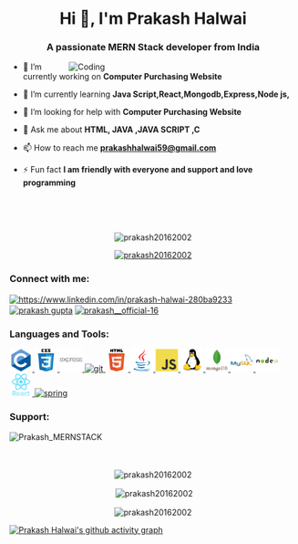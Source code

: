 <h1 align="center">Hi 👋, I'm Prakash Halwai</h1>
<h3 align="center">A passionate MERN Stack developer from India</h3>

<img align="right" alt="Coding" width ="400" src="https://cdn.dribbble.com/users/1059583/screenshots/4171367/coding-freak.gif">

- 🔭 I’m currently working on **Computer Purchasing Website**

- 🌱 I’m currently learning **Java Script,React,Mongodb,Express,Node js,**

- 🤝 I’m looking for help with **Computer Purchasing Website**

- 💬 Ask me about **HTML, JAVA ,JAVA SCRIPT ,C**

- 📫 How to reach me **prakashhalwai59@gmail.com**

- ⚡ Fun fact **I am friendly with everyone and support and love programming**

<br><br><br>

<p align="center"> <img src="https://komarev.com/ghpvc/?username=prakash20162002&label=Profile%20views&color=0e75b6&style=flat" alt="prakash20162002" /> </p>

<p align="center"> <a href="https://github.com/ryo-ma/github-profile-trophy"><img src="https://github-profile-trophy.vercel.app/?username=prakash20162002" alt="prakash20162002" /></a> </p>

<h3 align="left">Connect with me:</h3>
<p align="left">
<a href="https://linkedin.com/in/https://www.linkedin.com/in/prakash-halwai-280ba9233" target="blank"><img align="center" src="https://raw.githubusercontent.com/rahuldkjain/github-profile-readme-generator/master/src/images/icons/Social/linked-in-alt.svg" alt="https://www.linkedin.com/in/prakash-halwai-280ba9233" height="30" width="40" /></a>
<a href="https://fb.com/prakash gupta" target="blank"><img align="center" src="https://raw.githubusercontent.com/rahuldkjain/github-profile-readme-generator/master/src/images/icons/Social/facebook.svg" alt="prakash gupta" height="30" width="40" /></a>
<a href="https://instagram.com/prakash__official-16" target="blank"><img align="center" src="https://raw.githubusercontent.com/rahuldkjain/github-profile-readme-generator/master/src/images/icons/Social/instagram.svg" alt="prakash__official-16" height="30" width="40" /></a>
</p>

<h3 align="left">Languages and Tools:</h3>
<p align="left"> <a href="https://www.cprogramming.com/" target="_blank" rel="noreferrer"> <img src="https://raw.githubusercontent.com/devicons/devicon/master/icons/c/c-original.svg" alt="c" width="40" height="40"/> </a> <a href="https://www.w3schools.com/css/" target="_blank" rel="noreferrer"> <img src="https://raw.githubusercontent.com/devicons/devicon/master/icons/css3/css3-original-wordmark.svg" alt="css3" width="40" height="40"/> </a> <a href="https://expressjs.com" target="_blank" rel="noreferrer"> <img src="https://raw.githubusercontent.com/devicons/devicon/master/icons/express/express-original-wordmark.svg" alt="express" width="40" height="40"/> </a> <a href="https://git-scm.com/" target="_blank" rel="noreferrer"> <img src="https://www.vectorlogo.zone/logos/git-scm/git-scm-icon.svg" alt="git" width="40" height="40"/> </a> <a href="https://www.w3.org/html/" target="_blank" rel="noreferrer"> <img src="https://raw.githubusercontent.com/devicons/devicon/master/icons/html5/html5-original-wordmark.svg" alt="html5" width="40" height="40"/> </a> <a href="https://www.java.com" target="_blank" rel="noreferrer"> <img src="https://raw.githubusercontent.com/devicons/devicon/master/icons/java/java-original.svg" alt="java" width="40" height="40"/> </a> <a href="https://developer.mozilla.org/en-US/docs/Web/JavaScript" target="_blank" rel="noreferrer"> <img src="https://raw.githubusercontent.com/devicons/devicon/master/icons/javascript/javascript-original.svg" alt="javascript" width="40" height="40"/> </a> <a href="https://www.linux.org/" target="_blank" rel="noreferrer"> <img src="https://raw.githubusercontent.com/devicons/devicon/master/icons/linux/linux-original.svg" alt="linux" width="40" height="40"/> </a> <a href="https://www.mongodb.com/" target="_blank" rel="noreferrer"> <img src="https://raw.githubusercontent.com/devicons/devicon/master/icons/mongodb/mongodb-original-wordmark.svg" alt="mongodb" width="40" height="40"/> </a> <a href="https://www.mysql.com/" target="_blank" rel="noreferrer"> <img src="https://raw.githubusercontent.com/devicons/devicon/master/icons/mysql/mysql-original-wordmark.svg" alt="mysql" width="40" height="40"/> </a> <a href="https://nodejs.org" target="_blank" rel="noreferrer"> <img src="https://raw.githubusercontent.com/devicons/devicon/master/icons/nodejs/nodejs-original-wordmark.svg" alt="nodejs" width="40" height="40"/> </a> <a href="https://reactjs.org/" target="_blank" rel="noreferrer"> <img src="https://raw.githubusercontent.com/devicons/devicon/master/icons/react/react-original-wordmark.svg" alt="react" width="40" height="40"/> </a> <a href="https://spring.io/" target="_blank" rel="noreferrer"> <img src="https://www.vectorlogo.zone/logos/springio/springio-icon.svg" alt="spring" width="40" height="40"/> </a> </p>

<h3 align="left">Support:</h3>
<p><a href="https://www.buymeacoffee.com/Prakash_MERNSTACK"> <img align="left" src="https://cdn.buymeacoffee.com/buttons/v2/default-yellow.png" height="50" width="210" alt="Prakash_MERNSTACK" /></a></p>
<br><br><br>
<p align="center"><img align="center" src="https://github-readme-stats.vercel.app/api/top-langs?username=prakash20162002&show_icons=true&locale=en&layout=compact&theme=dracula" alt="prakash20162002" /></p>

<p align="center">&nbsp;<img align="center" src="https://github-readme-stats.vercel.app/api?username=prakash20162002&show_icons=true&locale=en&theme=dracula" alt="prakash20162002" /></p>

<p align="center"><img align="center" src="https://github-readme-streak-stats.herokuapp.com/?user=prakash20162002&theme=dracula" alt="prakash20162002" /></p>

[![Prakash Halwai's github activity graph](https://github-readme-activity-graph.cyclic.app/graph?username=Prakash20162002&theme=dracula)](https://github.com/Prakash20162002/github-readme-activity-graph)
